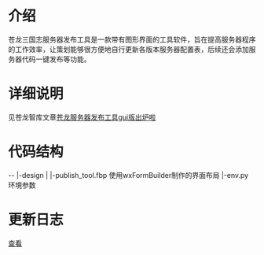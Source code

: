 # 介绍
苍龙三国志服务器发布工具是一款带有图形界面的工具软件，旨在提高服务器程序的工作效率，让策划能够很方便地自行更新各版本服务器配置表，后续还会添加服务器代码一键发布等功能。

# 详细说明
见苍龙智库文章[苍龙服务器发布工具gui版出炉啦](http://192.168.2.118/wordpress/2017/11/14/苍龙服务器发布工具gui版出炉啦/)

# 代码结构
--
 |-design
 |   |-publish_tool.fbp 使用wxFormBuilder制作的界面布局
 |-env.py 环境参数
 

# 更新日志
[查看](CHANGELOG.md)